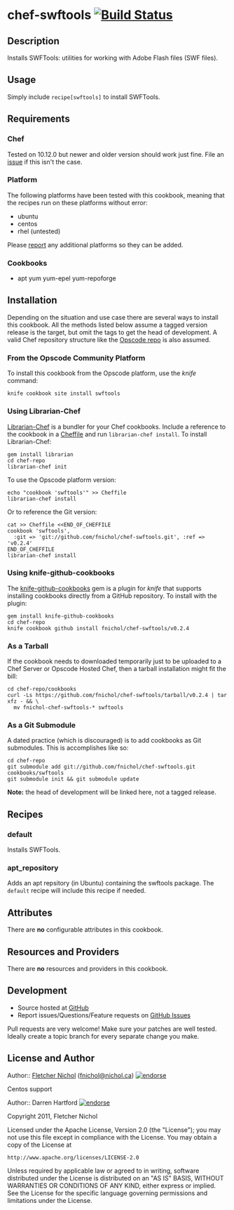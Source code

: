 # <a name="title"></a> chef-swftools [![Build Status](https://secure.travis-ci.org/fnichol/chef-swftools.png?branch=master)](http://travis-ci.org/fnichol/chef-swftools)

## <a name="description"></a> Description

Installs SWFTools: utilities for working with Adobe Flash files (SWF files).

## <a name="usage"></a> Usage

Simply include `recipe[swftools]` to install SWFTools.

## <a name="requirements"></a> Requirements



### <a name="requirements-chef"></a> Chef

Tested on 10.12.0 but newer and older version should work just fine.
File an [issue][issues] if this isn't the case.

### <a name="requirements-platform"></a> Platform

The following platforms have been tested with this cookbook, meaning that the
recipes run on these platforms without error:

* ubuntu
* centos
* rhel (untested)


Please [report][issues] any additional platforms so they can be added.

### <a name="requirements-cookbooks"></a> Cookbooks

* apt yum yum-epel yum-repoforge

## <a name="installation"></a> Installation

Depending on the situation and use case there are several ways to install
this cookbook. All the methods listed below assume a tagged version release
is the target, but omit the tags to get the head of development. A valid
Chef repository structure like the [Opscode repo][chef_repo] is also assumed.

### <a name="installation-platform"></a> From the Opscode Community Platform

To install this cookbook from the Opscode platform, use the *knife* command:

    knife cookbook site install swftools

### <a name="installation-librarian"></a> Using Librarian-Chef

[Librarian-Chef][librarian] is a bundler for your Chef cookbooks.
Include a reference to the cookbook in a [Cheffile][cheffile] and run
`librarian-chef install`. To install Librarian-Chef:

    gem install librarian
    cd chef-repo
    librarian-chef init

To use the Opscode platform version:

    echo "cookbook 'swftools'" >> Cheffile
    librarian-chef install

Or to reference the Git version:

    cat >> Cheffile <<END_OF_CHEFFILE
    cookbook 'swftools',
      :git => 'git://github.com/fnichol/chef-swftools.git', :ref => 'v0.2.4'
    END_OF_CHEFFILE
    librarian-chef install

### <a name="installation-kgc"></a> Using knife-github-cookbooks

The [knife-github-cookbooks][kgc] gem is a plugin for *knife* that supports
installing cookbooks directly from a GitHub repository. To install with the
plugin:

    gem install knife-github-cookbooks
    cd chef-repo
    knife cookbook github install fnichol/chef-swftools/v0.2.4

### <a name="installation-tarball"></a> As a Tarball

If the cookbook needs to downloaded temporarily just to be uploaded to a Chef
Server or Opscode Hosted Chef, then a tarball installation might fit the bill:

    cd chef-repo/cookbooks
    curl -Ls https://github.com/fnichol/chef-swftools/tarball/v0.2.4 | tar xfz - && \
      mv fnichol-chef-swftools-* swftools

### <a name="installation-gitsubmodule"></a> As a Git Submodule

A dated practice (which is discouraged) is to add cookbooks as Git
submodules. This is accomplishes like so:

    cd chef-repo
    git submodule add git://github.com/fnichol/chef-swftools.git cookbooks/swftools
    git submodule init && git submodule update

**Note:** the head of development will be linked here, not a tagged release.

## <a name="recipes"></a> Recipes

### <a name="recipes-default"></a> default

Installs SWFTools.

### <a name="recipes-apt-repository"></a> apt_repository

Adds an apt repsitory (in Ubuntu) containing the swftools package. The
`default` recipe will include this recipe if needed.

## <a name="attributes"></a> Attributes

There are **no** configurable attributes in this cookbook.

## <a name="lwrps"></a> Resources and Providers

There are **no** resources and providers in this cookbook.

## <a name="development"></a> Development

* Source hosted at [GitHub][repo]
* Report issues/Questions/Feature requests on [GitHub Issues][issues]

Pull requests are very welcome! Make sure your patches are well tested.
Ideally create a topic branch for every separate change you make.

## <a name="license"></a> License and Author

Author:: [Fletcher Nichol][fnichol] (<fnichol@nichol.ca>) [![endorse](http://api.coderwall.com/fnichol/endorsecount.png)](http://coderwall.com/fnichol)

Centos support

Author:: Darren Hartford [![endorse](http://api.coderwall.com/dhartford/endorsecount.png)](http://coderwall.com/dhartford)

Copyright 2011, Fletcher Nichol

Licensed under the Apache License, Version 2.0 (the "License");
you may not use this file except in compliance with the License.
You may obtain a copy of the License at

    http://www.apache.org/licenses/LICENSE-2.0

Unless required by applicable law or agreed to in writing, software
distributed under the License is distributed on an "AS IS" BASIS,
WITHOUT WARRANTIES OR CONDITIONS OF ANY KIND, either express or implied.
See the License for the specific language governing permissions and
limitations under the License.

[cheffile]:     https://github.com/applicationsonline/librarian/blob/master/lib/librarian/chef/templates/Cheffile
[chef_repo]:    https://github.com/opscode/chef-repo
[kgc]:          https://github.com/websterclay/knife-github-cookbooks#readme
[librarian]:    https://github.com/applicationsonline/librarian#readme

[fnichol]:      https://github.com/fnichol
[repo]:         https://github.com/fnichol/chef-swftools
[issues]:       https://github.com/fnichol/chef-swftools/issues
